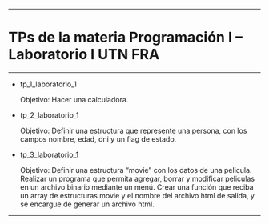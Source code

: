 ***********************************************************
# TPs de la materia Programación I – Laboratorio I UTN FRA 
***********************************************************

* tp_1_laboratorio_1

    Objetivo:
    Hacer una calculadora.

* tp_2_laboratorio_1
    
    Objetivo:
    Definir una estructura que represente una persona, con los campos nombre, edad, dni y un flag de estado.
    
* tp_3_laboratorio_1
    
    Objetivo:
    Definir una estructura “movie” con los datos de una pelicula. Realizar un programa que permita agregar, borrar y modificar peliculas       en un archivo binario mediante un menú. Crear una función que reciba un array de estructuras movie y el nombre del archivo html de         salida, y se encargue de generar un archivo html.
    
***********************************************************

